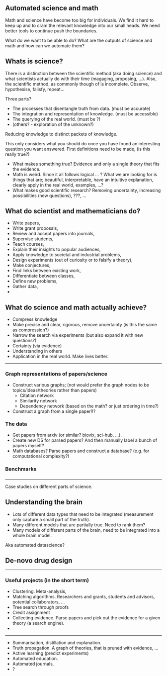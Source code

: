 ## Automated science and math

Math and science have become too big for individuals. We find it hard to keep up and to cram the relevant knowledge into our small heads. We need better tools to continue push the boundaries.


What do we want to be able to do? What are the outputs of science and math and how can we automate them?

## Whats is science?

There is a distinction between the scientific method (aka doing science) and what scientists actually do with their time (magaging, proposing, ...). 
Also, the scientific method, as commonly though of is incomplete. 
Observe, hypothesise, falisfy, repeat...

Three parts?

* The processes that disentangle truth from data. (must be accurate)
* The integration and representation of knowledge. (must be accessible)
* The querying of the real world. (must be ?)
* (others? - exploration of the unknown?)

Reducing knowledge to distinct packets of knowledge.

This only considers what you should do once you have found an interesting question you want answered. First definitions need to be made, (is this really true?) 

* What makes something true? Evidence and only a single theory that fits the evidence.
* Math is weird. Since it all follows logical ... ? What we are looking for is things that are; beautiful, interpretable, have an intuitive explanation, clearly apply in the real world, examples, ...?
* What makes good scientific research? Removing uncertainty, increasing possibilities (new questions), ???, ...


## What do scientist and mathematicians do?


* Write papers,
* Write grant proposals,
* Review and accept papers into journals, 
* Supervise students,
* Teach courses,
* Explain their insights to popular audiences,
* Apply knowledge to societal and industrial problems,
* Design experiments (out of curiosity or to falsify a theory),
* Make conjectures,
* Find links between existing work,
* Differentiate between classes,
* Define new problems,
* Gather data,
* 

## What do science and math actually achieve?

* Compress knowledge
* Make precise and clear, rigorous, remove uncertainty (is this the same as compression?)
* Narrow the search via experiments (but also expand it with new questions?)
* Certainty (via evidence)
* Understanding in others
* Application in the real world. Make lives better.

***

### Graph representations of papers/science

* Construct various graphs; (not would prefer the graph nodes to be topics/ideas/theories rather than papers)
  * Citation network
  * Similarity network
  * Dependency network (based on the math? or just ordering in time?)
* Construct a graph from a single paper!!?


### The data

* Get papers from arxiv (or similar? biovix, sci-hub, ...).
* Create new DS for parsed papers? And then manually label a bunch of papers myself?
* Math databases? Parse papers and construct a database? (e.g. for computational complexity?)


### Benchmarks


### 
***

Case studies on different parts of science.

## Understanding the brain

* Lots of different data types that need to be integrated (measurement only capture a small part of the truth).
* Many different models that are partially true. Need to rank them?
* Many models of different parts of the brain, need to be integrated into a whole brain model.

Aka automated datascience?

## De-novo drug design



***

### Useful projects (in the short term)

* Clustering. Meta-analysis, 
* Matching algorithms. Researchers and grants, students and advisors, potential collaborators, ... 
* Tree search through proofs
* Credit assignment
* Collecting evidence. Parse papers and pick out the evidence for a given theory (a search engine).
* 


***

* Summarisation, distillation and explanation.
* Truth propagation. A graph of theories, that is pruned with evidence, ...
* Active learning (predict experiments)
* Automated education.
* Automated journals,
* ?

